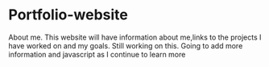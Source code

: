 # Portfolio-website
About me. This website will have information about me,links to the projects I have worked on and my goals.
Still working on this. Going to add more information and javascript as I continue to learn more
